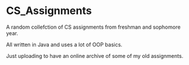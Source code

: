 # CS_Assignments
A random collefction of CS assignments from freshman and sophomore year.

All written in Java and uses a lot of OOP basics.

Just uploading to have an online archive of some of my old assignments.
